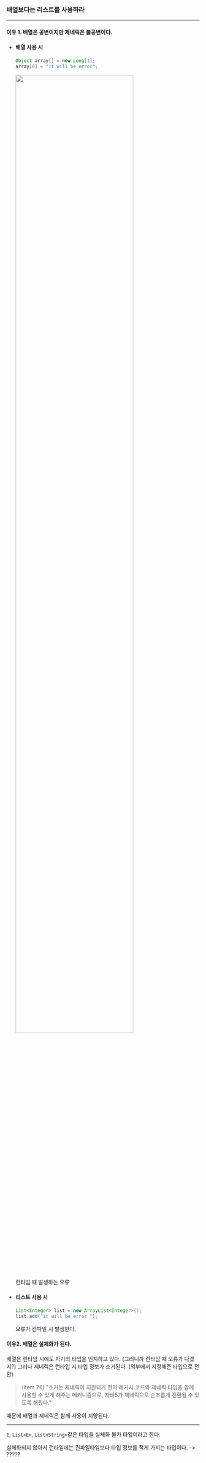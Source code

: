 ### 배열보다는 리스트를 사용하라
<hr>

#### 이유 1.  배열은 공변이지만 제네릭은 불공변이다. 

- #### 배열 사용 시

    ````java
    Object array[] = new Long[1];
    array[0] = "it will be error";
    ````
    <img width="80%" src="https://user-images.githubusercontent.com/39649034/161379251-e0668850-13ae-4c5a-a7e9-e9a3a66625d6.png">

    런타임 때 발생하는 오류 

- #### 리스트 사용 시
    ````java
    List<Integer> list = new ArrayList<Integer>();
    list.add("it will be error ");
    ````
    오류가 컴파일 시 발생한다. 

#### 이유2. 배열은 실체화가 된다.  
배열은 런타임 시에도 자기의 타입을 인지하고 있다. (그러니까 런타임 때 오류가 나겠지?)
그러나 제네릭은 런타입 시 타입 정보가 소거된다. (외부에서 지정해준 타입으로 전환)
> (item 26) "소거는 제네릭이 지원되기 전의 레거시 코드와 제네릭 타입을 함께 사용할 수 있게 해주는
> 메커니즘으로, 자바5가 제네릭으로 순조롭게 전환될 수 있도록 해줬다."

때문에 배열과 제네릭은 함께 사용이 지양된다.

<hr>

`E`, `List<E>`, `List<String>`같은 타입을 실체화 불가 타입이라고 한다.   

실체화되지 않아서 런타임에는 컨파일타임보다 타입 정보를 적게 가지는 타입이다. -> ?????